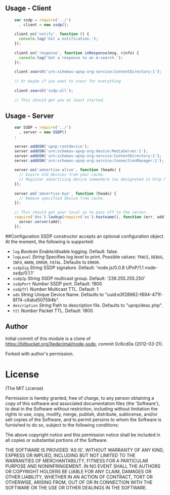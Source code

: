 ## Usage - Client

```javascript
    var ssdp = require('../')
      , client = new ssdp();
    
    client.on('notify', function () {
      console.log('Got a notification.');
    });
    
    client.on('response', function inResponse(msg, rinfo) {
      console.log('Got a response to an m-search.');
    });
    
    client.search('urn:schemas-upnp-org:service:ContentDirectory:1');
    
    // Or maybe if you want to scour for everything
    
    client.search('ssdp:all');
    
    // This should get you at least started.
```

## Usage - Server

```javascript
    var SSDP = require('../')
      , server = new SSDP()
    ;
    
    server.addUSN('upnp:rootdevice');
    server.addUSN('urn:schemas-upnp-org:device:MediaServer:1');
    server.addUSN('urn:schemas-upnp-org:service:ContentDirectory:1');
    server.addUSN('urn:schemas-upnp-org:service:ConnectionManager:1');
    
    server.on('advertise-alive', function (heads) {
      // Expire old devices from your cache.
      // Register advertising device somewhere (as designated in http headers heads)
    });
    
    server.on('advertise-bye', function (heads) {
      // Remove specified device from cache.
    });
    
    // This should get your local ip to pass off to the server.
    require('dns').lookup(require('os').hostname(), function (err, add) {
      server.server(add);
    });
```

##Configuration
SSDP constructor accepts an optional configuration object. At the moment, the following is supported:

- `log` _Boolean_ Enable/disable logging. Default: false.
- `logLevel` _String_ Specifies log level to print. Possible values: `TRACE`, `DEBUG`, `INFO`, `WARN`, `ERROR`, `FATAL`. Defaults to `ERROR`.
- `ssdpSig` _String_ SSDP signature. Default: 'node.js/0.0.8 UPnP/1.1 node-ssdp/0.1.1'
- `ssdpIp` _String_ SSDP multicast group. Default: '239.255.255.250'
- `ssdpPort` _Number_ SSDP port. Default: 1900
- `ssdpTtl` _Number_ Multicast TTL. Default: 1
- `udn` _String_ Unique Device Name. Defaults to "uuid:e3f28962-f694-471f-8f74-c6abd507594b".
- `description` _String_ Path to description file. Defaults to "upnp/desc.php".
- `ttl` _Number_ Packet TTL. Default: 1800.

## Author

Initial commit of this module is a clone of https://bitbucket.org/Xedecimal/node-ssdp, commit 0c6cd0a (2012-03-21).

Forked with author's permission.

# License

(The MIT License)

Permission is hereby granted, free of charge, to any person obtaining a copy of this software and associated documentation files (the 'Software'), to deal in the Software without restriction, including without limitation the rights to use, copy, modify, merge, publish, distribute, sublicense, and/or sell copies of the Software, and to permit persons to whom the Software is furnished to do so, subject to the following conditions:

The above copyright notice and this permission notice shall be included in all copies or substantial portions of the Software.

THE SOFTWARE IS PROVIDED 'AS IS', WITHOUT WARRANTY OF ANY KIND, EXPRESS OR IMPLIED, INCLUDING BUT NOT LIMITED TO THE WARRANTIES OF MERCHANTABILITY, FITNESS FOR A PARTICULAR PURPOSE AND NONINFRINGEMENT. IN NO EVENT SHALL THE AUTHORS OR COPYRIGHT HOLDERS BE LIABLE FOR ANY CLAIM, DAMAGES OR OTHER LIABILITY, WHETHER IN AN ACTION OF CONTRACT, TORT OR OTHERWISE, ARISING FROM, OUT OF OR IN CONNECTION WITH THE SOFTWARE OR THE USE OR OTHER DEALINGS IN THE SOFTWARE.

